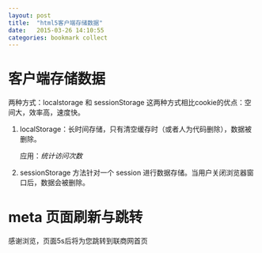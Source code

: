 ```yaml
---
layout: post
title:  "html5客户端存储数据"
date:   2015-03-26 14:10:55
categories: bookmark collect
---
```

# 客户端存储数据 #

两种方式：localstorage 和 sessionStorage
这两种方式相比cookie的优点：空间大，效率高，速度快。

1. localStorage：长时间存储，只有清空缓存时（或者人为代码删除），数据被删除。
	
	应用：*统计访问次数*

2. sessionStorage 方法针对一个 session 进行数据存储。当用户关闭浏览器窗口后，数据会被删除。

# meta 页面刷新与跳转 #

<meta class="myrefresh" http-equiv="refresh" content="5;url='http://www.linkshop.com.cn/index.htm'">

感谢浏览，页面5s后将为您跳转到联商网首页